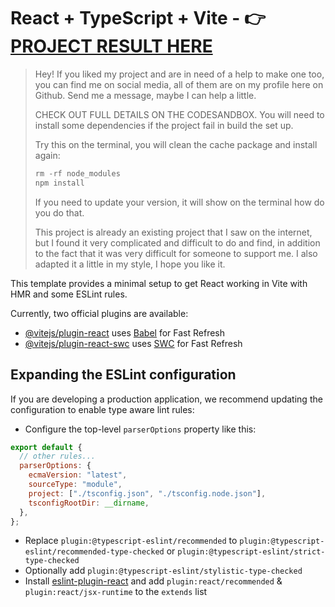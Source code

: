 # React + TypeScript + Vite - 👉 [PROJECT RESULT HERE](https://d6zdkr-5173.csb.app/)

> Hey! If you liked my project and are in need of a help to make one too, you can find me on social media, all of them are on my profile here on Github. Send me a message, maybe I can help a little.
>
> CHECK OUT FULL DETAILS ON THE CODESANDBOX. You will need to install some dependencies if the project fail in build the set up.
>
> Try this on the terminal, you will clean the cache package and install again:
> ```js
> rm -rf node_modules
> npm install
> ```
>
> If you need to update your version, it will show on the terminal how do you do that.
>
> This project is already an existing project that I saw on the internet, but I found it very complicated and difficult to do and find, in addition to the fact that it was very difficult for someone to support me. I also adapted it a little in my style, I hope you like it.

This template provides a minimal setup to get React working in Vite with HMR and some ESLint rules.

Currently, two official plugins are available:

- [@vitejs/plugin-react](https://github.com/vitejs/vite-plugin-react/blob/main/packages/plugin-react/README.md) uses [Babel](https://babeljs.io/) for Fast Refresh
- [@vitejs/plugin-react-swc](https://github.com/vitejs/vite-plugin-react-swc) uses [SWC](https://swc.rs/) for Fast Refresh

## Expanding the ESLint configuration

If you are developing a production application, we recommend updating the configuration to enable type aware lint rules:

- Configure the top-level `parserOptions` property like this:

```js
export default {
  // other rules...
  parserOptions: {
    ecmaVersion: "latest",
    sourceType: "module",
    project: ["./tsconfig.json", "./tsconfig.node.json"],
    tsconfigRootDir: __dirname,
  },
};
```

- Replace `plugin:@typescript-eslint/recommended` to `plugin:@typescript-eslint/recommended-type-checked` or `plugin:@typescript-eslint/strict-type-checked`
- Optionally add `plugin:@typescript-eslint/stylistic-type-checked`
- Install [eslint-plugin-react](https://github.com/jsx-eslint/eslint-plugin-react) and add `plugin:react/recommended` & `plugin:react/jsx-runtime` to the `extends` list
